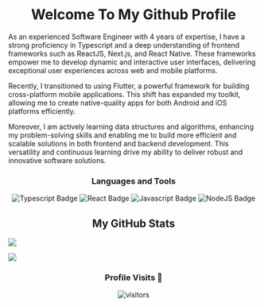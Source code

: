 <h1 align="center">Welcome To My Github Profile</h1>

<p>
As an experienced Software Engineer with 4 years of expertise, I have a strong proficiency in Typescript and a deep understanding of frontend frameworks such as ReactJS, Next.js, and React Native. These frameworks empower me to develop dynamic and interactive user interfaces, delivering exceptional user experiences across web and mobile platforms.

Recently, I transitioned to using Flutter, a powerful framework for building cross-platform mobile applications. This shift has expanded my toolkit, allowing me to create native-quality apps for both Android and iOS platforms efficiently.

Moreover, I am actively learning data structures and algorithms, enhancing my problem-solving skills and enabling me to build more efficient and scalable solutions in both frontend and backend development. This versatility and continuous learning drive my ability to deliver robust and innovative software solutions.

</p>




<div align="center">
 <h3>Languages and Tools</h3>
 
![Typescript Badge](https://img.shields.io/badge/-typescript-3178C6?style=for-the-badge&labelColor=black&logo=typescript&logoColor=3178C6)
![React Badge](https://img.shields.io/badge/-React-61DBFB?style=for-the-badge&labelColor=black&logo=react&logoColor=61DBFB) 
![Javascript Badge](https://img.shields.io/badge/-Javascript-F0DB4F?style=for-the-badge&labelColor=black&logo=javascript&logoColor=F0DB4F)
![NodeJS Badge](https://img.shields.io/badge/-Nodejs-3C873A?style=for-the-badge&labelColor=black&logo=node.js&logoColor=3C873A)
 </div>



<h2 align='center'>My GitHub Stats</h2>

 <a href="http://www.github.com/lekan1"><img src="https://github-readme-streak-stats.herokuapp.com/?user=Techbrolakes&stroke=facc15&background=000000&ring=facc15&fire=facc15&currStreakNum=facc15&currStreakLabel=facc15&sideNums=facc15&sideLabels=facc15&dates=facc15&hide_border=true" /></a>



![](https://raw.githubusercontent.com/techbrolakes/techbrolakes/master/profile-summary-card-output/github_dark/0-profile-details.svg)

<!--START_SECTION:waka-->



<!--END_SECTION:waka-->

<div align='center'>
 <h3> Profile Visits 🙈 </h3>

![visitors](https://komarev.com/ghpvc/?username=Techbrolakes)
</div>
